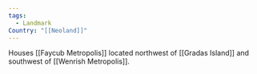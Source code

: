 ```yaml
---
tags:
  - Landmark
Country: "[[Neoland]]"
---
```

Houses [[Faycub Metropolis]] located northwest of [[Gradas Island]] and southwest of [[Wenrish Metropolis]].